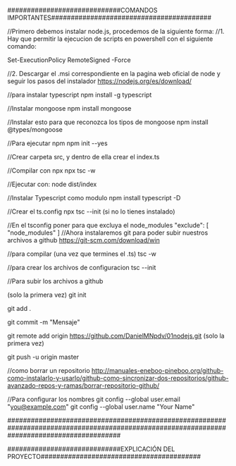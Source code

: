 
#############################COMANDOS IMPORTANTES#########################################

//Primero debemos instalar node.js, procedemos de la siguiente forma:
//1. Hay que permitir la ejecucion de scripts en powershell con el siguiente comando:

Set-ExecutionPolicy RemoteSigned -Force

//2. Descargar el .msi correspondiente en la pagina web oficial de node y seguir los pasos del instalador
https://nodejs.org/es/download/

//para instalar typescript
npm install -g typescript

//Instalar mongoose
npm install mongoose

//Instalar esto para que reconozca los tipos de mongoose
npm install @types/mongoose

//Para ejecutar npm
npm init --yes

//Crear carpeta src, y dentro de ella crear el index.ts

//Compilar con npx
npx tsc -w

//Ejecutar con:
node dist/index

//Instalar Typescript como modulo
npm install typescript -D

//Crear el ts.config
npx tsc --init (si no lo tienes instalado)

//En el tsconfig poner para que excluya el node_modules
"exclude": [
    "node_modules"
  ]
//Ahora instalaremos git para poder subir nuestros archivos a github
https://git-scm.com/download/win

//para compilar (una vez que termines el .ts)
tsc -w 

//para crear los archivos de configuracion
tsc --init

//Para subir los archivos a github

(solo la primera vez)
git init

git add .

git commit -m "Mensaje"

git remote add origin https://github.com/DanielMNpdv/01nodejs.git (solo la primera vez)

git push -u origin master

//como borrar un repositorio
http://manuales-eneboo-pineboo.org/github-como-instalarlo-y-usarlo/github-como-sincronizar-dos-repositorios/github-avanzado-repos-y-ramas/borrar-repositorio-github/

//Para configurar los nombres
git config --global user.email "you@example.com" 
git config --global user.name "Your Name"

#############################################################################################################################################

#############################EXPLICACIÓN DEL PROYECTO#########################################

